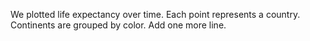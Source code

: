 We plotted life expectancy over time. 
Each point represents a country.
Continents are grouped by color.
Add one more line.